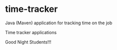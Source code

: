 # time-tracker
Java (Maven) application for tracking time on the job

Time tracker applications

Good Night Students!!!
